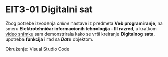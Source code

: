 # EIT3-01 Digitalni sat

Zbog potrebe izvođenja *online* nastave iz predmeta **Veb programiranje**, na smeru **Elektrotehničar informacionih tehnologija - III razred**, u kratkom [video snimku](https://youtu.be/jZevFMrbzMc) sam demonstrirala kako se vrši kreiranje **Digitalnog sata**, upotreba **funkcija** i rad sa ***Date*** objektom.

Okruženje: 
Visual Studio Code